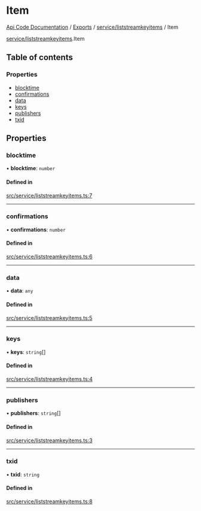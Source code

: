 # Item
 
[Api Code Documentation](../README.md) / [Exports](../modules.md) / [service/liststreamkeyitems](../modules/service_liststreamkeyitems.md) / Item

[service/liststreamkeyitems](../modules/service_liststreamkeyitems.md).Item

## Table of contents

### Properties

- [blocktime](service_liststreamkeyitems.Item.md#blocktime)
- [confirmations](service_liststreamkeyitems.Item.md#confirmations)
- [data](service_liststreamkeyitems.Item.md#data)
- [keys](service_liststreamkeyitems.Item.md#keys)
- [publishers](service_liststreamkeyitems.Item.md#publishers)
- [txid](service_liststreamkeyitems.Item.md#txid)

## Properties

### blocktime

• **blocktime**: `number`

#### Defined in

[src/service/liststreamkeyitems.ts:7](https://github.com/openkfw/TruBudget/blob/90402cb/api/src/service/liststreamkeyitems.ts#L7)

___

### confirmations

• **confirmations**: `number`

#### Defined in

[src/service/liststreamkeyitems.ts:6](https://github.com/openkfw/TruBudget/blob/90402cb/api/src/service/liststreamkeyitems.ts#L6)

___

### data

• **data**: `any`

#### Defined in

[src/service/liststreamkeyitems.ts:5](https://github.com/openkfw/TruBudget/blob/90402cb/api/src/service/liststreamkeyitems.ts#L5)

___

### keys

• **keys**: `string`[]

#### Defined in

[src/service/liststreamkeyitems.ts:4](https://github.com/openkfw/TruBudget/blob/90402cb/api/src/service/liststreamkeyitems.ts#L4)

___

### publishers

• **publishers**: `string`[]

#### Defined in

[src/service/liststreamkeyitems.ts:3](https://github.com/openkfw/TruBudget/blob/90402cb/api/src/service/liststreamkeyitems.ts#L3)

___

### txid

• **txid**: `string`

#### Defined in

[src/service/liststreamkeyitems.ts:8](https://github.com/openkfw/TruBudget/blob/90402cb/api/src/service/liststreamkeyitems.ts#L8)

